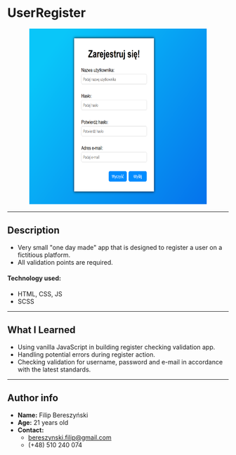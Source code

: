 # UserRegister

<p align="center">
    <img src="./img/screenshot.png" width="80%" height="400px"></img>
</p>

<hr/>

## Description

- Very small "one day made" app that is designed to register a user on a fictitious platform.
- All validation points are required.

#### Technology used:
- HTML, CSS, JS
- SCSS

<hr/>

## What I Learned

- Using vanilla JavaScript in building register checking validation app.
- Handling potential errors during register action.
- Checking validation for username, password and e-mail in accordance with the latest standards.

<hr/>

## Author info

- **Name:** Filip Bereszyński
- **Age:** 21 years old
- **Contact:**
    - bereszynski.filip@gmail.com
    - (+48) 510 240 074